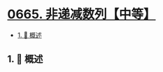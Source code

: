 # [0665. 非递减数列【中等】](https://github.com/Tdahuyou/TNotes.leetcode/tree/main/notes/0665.%20%E9%9D%9E%E9%80%92%E5%87%8F%E6%95%B0%E5%88%97%E3%80%90%E4%B8%AD%E7%AD%89%E3%80%91)

<!-- region:toc -->

- [1. 📝 概述](#1--概述)

<!-- endregion:toc -->

## 1. 📝 概述
